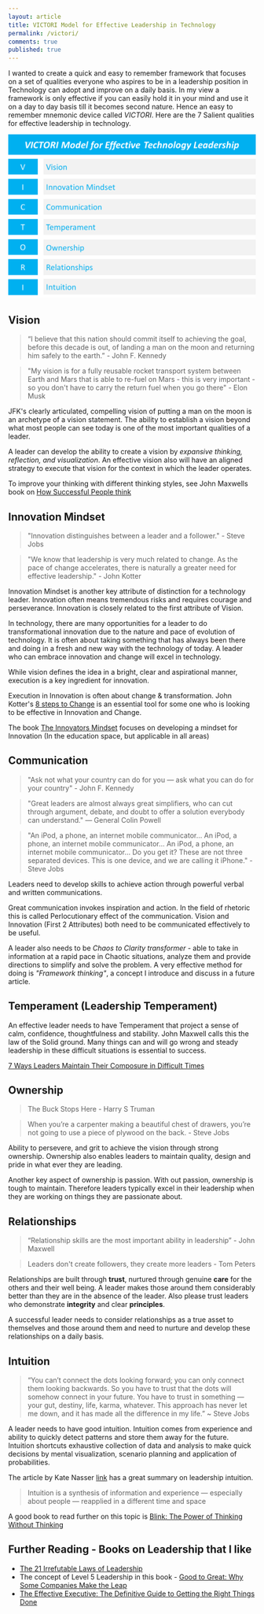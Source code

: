 ```yaml
---
layout: article
title: VICTORI Model for Effective Leadership in Technology
permalink: /victori/
comments: true
published: true
---
```


I wanted to create a quick and easy to remember framework that focuses on a set of qualities everyone who aspires to be in a leadership position in Technology can adopt and improve on a daily basis. In my view a framework is only effective if you can easily hold it in your mind and use it on a day to day basis till it becomes second nature. Hence an easy to remember mnemonic device called *VICTORI*. Here are the 7 Salient qualities for effective leadership in technology.

![VICTORI](/assets/images/victori.png)

## Vision
> “I believe that this nation should commit itself to achieving the goal,
before this decade is out, of landing a man on the moon
and returning him safely to the earth.” - John F. Kennedy

> "My vision is for a fully reusable rocket transport system between Earth and Mars that is able to re-fuel on Mars - this is very important - so you don't have to carry the return fuel when you go there" - Elon Musk

JFK's clearly articulated, compelling vision of putting a man on the moon is an archetype of a vision statement. The ability to establish a vision beyond what most people can see today is one of the most important qualities of a leader.

A leader can develop the ability to create a vision by *expansive thinking, reflection, and visualization*. An effective vision also will have an aligned strategy to execute that vision for the context in which the leader operates.

To improve your thinking with different thinking styles, see John Maxwells book on [How Successful People think](https://www.amazon.com/How-Successful-People-Think-Thinking/dp/1599951681/)

## Innovation Mindset
> "Innovation distinguishes between a leader and a follower." - Steve Jobs

> "We know that leadership is very much related to change. As the pace of change accelerates, there is naturally a greater need for effective leadership." - John Kotter

Innovation Mindset is another key attribute of distinction for a technology leader. Innovation often means tremendous risks and requires courage and perseverance. Innovation is closely related to the first attribute of Vision.

In technology, there are many opportunities for a leader to do transformational innovation due to the nature and pace of evolution of technology. It is often about taking something that has always been there and doing in a fresh and new way with the technology of today. A leader who can embrace innovation and change will excel in technology.

While vision defines the idea in a bright, clear and aspirational manner, execution is a key ingredient for innovation.

Execution in Innovation is often about change & transformation. John Kotter's [8 steps to Change](https://www.kotterinternational.com/8-steps-process-for-leading-change/)  is an essential tool for some one who is looking to be effective in Innovation and Change.

The book [The Innovators Mindset](https://www.amazon.com/The-Innovators-Mindset-Learning-Creativity/dp/0986155497/) focuses on developing a mindset for Innovation (In the education space, but applicable in all areas)

## Communication
> "Ask not what your country can do for you — ask what you can do for your country" - John F. Kennedy

> "Great leaders are almost always great simplifiers, who can cut through argument, debate, and doubt to offer a solution everybody can understand." — General Colin Powell

> "An iPod, a phone, an internet mobile communicator… An iPod, a phone, an internet mobile communicator… An iPod, a phone, an internet mobile communicator… Do you get it? These are not three separated devices. This is one device, and we are calling it iPhone." - Steve Jobs

Leaders need to develop skills to achieve action through powerful verbal and written communications.

Great communication invokes inspiration and action. In the field of rhetoric this is called Perlocutionary effect of the communication. Vision and Innovation (First 2 Attributes) both need to be communicated effectively to be useful.

A leader also needs to be *Chaos to Clarity transformer* - able to take in information at a rapid pace in Chaotic situations, analyze them and provide directions to simplify and solve the problem. A very effective method for doing is *"Framework thinking"*, a concept I introduce and discuss in a future article.

## Temperament (Leadership Temperament)

An effective leader needs to have Temperament that project a sense of calm, confidence, thoughtfulness and stability. John Maxwell calls this the law of the Solid ground. Many things can and will go wrong and steady leadership in these difficult situations is essential to success.

[7 Ways Leaders Maintain Their Composure in Difficult Times](https://www.forbes.com/sites/glennllopis/2014/01/20/7-ways-leaders-maintain-their-composure-in-difficult-times/#4432dd8d2157)


## Ownership
> The Buck Stops Here - Harry S Truman

> When you’re a carpenter making a beautiful chest of drawers, you’re not going to use a piece of plywood on the back. - Steve Jobs

Ability to persevere, and grit to achieve the vision through strong ownership. Ownership also enables leaders to maintain quality, design and pride in what ever they are leading.

Another key aspect of ownership is passion. With out passion, ownership is tough to maintain. Therefore leaders typically excel in their leadership when they are working on things they are passionate about.

## Relationships
> “Relationship skills are the most important ability in leadership” - John Maxwell

> Leaders don't create followers, they create more leaders - Tom Peters

Relationships are built through **trust**, nurtured through genuine **care** for the others and their well being. A leader makes those around them considerably better than they are in the absence of the leader. Also please trust leaders who demonstrate **integrity** and clear **principles**.

A successful leader needs to consider relationships as a true asset to themselves and those around them and need to nurture and develop these relationships on a daily basis.

## Intuition
> “You can’t connect the dots looking forward; you can only connect them looking backwards. So you have to trust that the dots will somehow connect in your future. You have to trust in something — your gut, destiny, life, karma, whatever. This approach has never let me down, and it has made all the difference in my life.” ~ Steve Jobs

A leader needs to have good intuition. Intuition comes from experience and ability to quickly detect patterns and store them away for the future. Intuition shortcuts exhaustive collection of data and analysis to make quick decisions by mental visualization, scenario planning and application of probabilities.

The article by Kate Nasser [link](http://katenasser.com/new-leaders-develop-your-intuition/) has a great summary on leadership intuition.
> Intuition is a synthesis of information and experience — especially about people — reapplied in a different time and space

A good book to read further on this topic is [Blink: The Power of Thinking Without Thinking](https://www.amazon.com/dp/0316010669/)


## Further Reading - Books on Leadership that I like

* [The 21 Irrefutable Laws of Leadership](https://www.amazon.com/21-Irrefutable-Laws-Leadership-Anniversary/dp/0785288376/)
* The concept of Level 5 Leadership in this book - [Good to Great: Why Some Companies Make the Leap](https://www.amazon.com/Good-Great-Some-Companies-Others-ebook/dp/B0058DRUV6/ref=sr_1_3?ie=UTF8&qid=1501445237&sr=8-3&keywords=level+5+leadership)
* [The Effective Executive: The Definitive Guide to Getting the Right Things Done](https://www.amazon.com/Effective-Executive-Definitive-Harperbusiness-Essentials/dp/0060833459)
